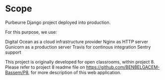 # Scope

Purbeurre Django project deployed into production.

For this purpose, we use:

Digital Ocean as a cloud infrastructure provider
Nginx as HTTP server
Gunicorn as a production server
Travis for continous integration
Sentry support 

This project is originally developed for open classrooms, within project 8.
Please refer to project 8 readme file on https://github.com/BENBELGACEM-Bassem/P8, for more description of this web application.  










